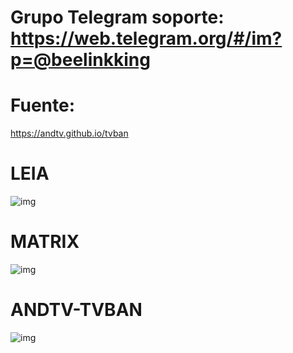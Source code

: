 # Grupo Telegram soporte: https://web.telegram.org/#/im?p=@beelinkking
# Fuente:
https://andtv.github.io/tvban

# LEIA
![img](https://raw.githubusercontent.com/andtv/andtv.github.io/master/tvban/wizard/imagenes/tbuild.png)

# MATRIX
![img](https://i.imgur.com/PfZUhyc.png)

# ANDTV-TVBAN
![img](https://i.imgur.com/cmvc0gK.png)


